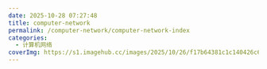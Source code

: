 ```yaml
---
date: 2025-10-28 07:27:48
title: computer-network
permalink: /computer-network/computer-network-index
categories:
  - 计算机网络
coverImg: https://s1.imagehub.cc/images/2025/10/26/f17b64381c1c140426c6acdccacb87a7.jpg
---
```

